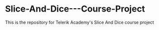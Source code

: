 # Slice-And-Dice---Course-Project
This is the repository for Telerik Academy's Slice And Dice course project
